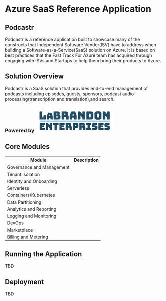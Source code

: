 # Azure SaaS Reference Application

## Podcastr
 Podcastr is a reference application built to showcase many of the constructs that Independent Software Vendor(ISV) have to address when building a Software-as-a-Service(SaaS) solution on Azure.  It is based on best practices that the Fast Track For Azure team has acquired through engaging with ISVs and Startups to help them bring their products to Azure.

 ## Solution Overview
 Podcastr is a SaaS solution that provides end-to-end management of podcasts including episodes, guests, sponsors, podcast audio processing(transcription and translation),and search.



 ### Powered by     ![LaBrandon Enterprises logo](./img/logo.jpg)

## Core Modules


| Module | Description | 
| ---------------------- | --------------------- | 
| Governance and Management |  | 
| Tenant Isolation |  |     
| Identity and Onboarding |  |  
| Serverless  |  |       
| Containers/Kubernetes |  |   
| Data Partitioning |  |   
| Analytics and Reporting |  |   
| Logging and Monitoring |  |    
| DevOps |  |   
| Marketplace |  |
| Billing and Metering |  |

## Running the Application
TBD
## Deployment
TBD


